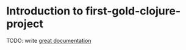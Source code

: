 # Introduction to first-gold-clojure-project

TODO: write [great documentation](http://jacobian.org/writing/what-to-write/)
